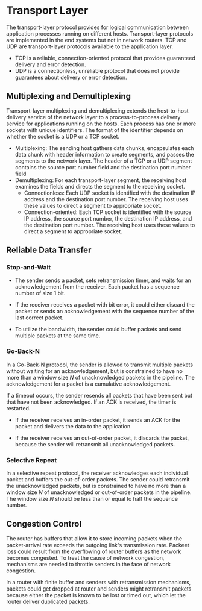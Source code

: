 # Transport Layer

The transport-layer protocol provides for logical communication between application processes running on different hosts. Transport-layer protocols are implemented in the end systems but not in network routers. TCP and UDP are transport-layer protocols available to the application layer.

- TCP is a reliable, connection-oriented protocol that provides guaranteed delivery and error detection.
- UDP is a connectionless, unreliable protocol that does not provide guarantees about delivery or error detection.

## Multiplexing and Demultiplexing

Transport-layer multiplexing and demultiplexing extends the host-to-host delivery service of the network layer to a process-to-process delivery service for applications running on the hosts. Each process has one or more sockets with unique identifiers. The format of the identifier depends on whether the socket is a UDP or a TCP socket.

- Multiplexing: The sending host gathers data chunks, encapsulates each data chunk with header information to create segments, and passes the segments to the network layer. The header of a TCP or a UDP segment contains the source port number field and the destination port number field
- Demultiplexing: For each transport-layer segment, the receiving host examines the fields and directs the segment to the receiving socket.
  - Connectionless: Each UDP socket is identified with the destination IP address and the destination port number. The receiving host uses these values to direct a segment to appropriate socket.
  - Connection-oriented: Each TCP socket is identified with the source IP address, the source port number, the destination IP address, and the destination port number. The receiving host uses these values to direct a segment to appropriate socket.

## Reliable Data Transfer

### Stop-and-Wait

- The sender sends a packet, sets retransmission timer, and waits for an acknowledgement from the receiver. Each packet has a sequence number of size $1$ bit.

- If the receiver receives a packet with bit error, it could either discard the packet or sends an acknowledgement with the sequence number of the last correct packet.

- To utilize the bandwidth, the sender could buffer packets and send multiple packets at the same time.

### Go-Back-N

In a Go-Back-N protocol, the sender is allowed to transmit multiple packets without waiting for an acknowledgement, but is constrained to have no more than a window size $N$ of unacknowledged packets in the pipeline. The acknowledgement for a packet is a cumulative acknowledgement.

If a timeout occurs, the sender resends all packets that have been sent but that have not been acknowledged. If an ACK is received, the timer is restarted.

- If the receiver receives an in-order packet, it sends an ACK for the packet and delivers the data to the application.

- If the receiver receives an out-of-order packet, it discards the packet, because the sender will retransmit all unacknowledged packets.

### Selective Repeat

In a selective repeat protocol, the receiver acknowledges each individual packet and buffers the out-of-order packets. The sender could retransmit the unacknowledged packets, but is constrained to have no more than a window size $N$ of unacknowledged or out-of-order packets in the pipeline. The window size $N$ should be less than or equal to half the sequence number.

## Congestion Control

The router has buffers that allow it to store incoming packets when the packet-arrival rate exceeds the outgoing link's transmission rate. Packeet loss could result from the overflowing of router buffers as the network becomes congested. To treat the cause of network congestion, mechanisms are needed to throttle senders in the face of network congestion.

In a router with finite buffer and senders with retransmission mechanisms, packets could get dropped at router and senders might retransmit packets because either the packet is known to be lost or timed out, which let the router deliver duplicated packets.
